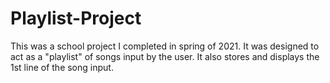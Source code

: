# Playlist-Project
This was a school project I completed in spring of 2021. It was designed to act as a "playlist" of songs input by the user. It also stores and displays the 1st line of the song input.

